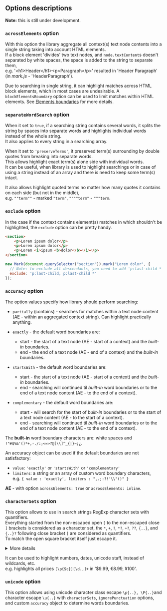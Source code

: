 
## Options descriptions

**Note:** this is still under development.

### `acrossElements` option
With this option the library aggregate all context(s) text node contents into a single string taking into account HTML elements.  
If a block element 'divides' two text nodes, and `node.textContent`s doesn't separated by white spaces, the space is added to the string to separate them,  
e.g. '&lt;h1&gt;Header&lt;/h1&gt;&lt;p&gt;Paragraph&lt;/p&gt;' resulted in 'Header Paragraph' (in *mark.js* - 'HeaderParagraph').

Due to searching in single string, it can highlight matches across HTML block elements, which in most cases are undesirable.
A `blockElementsBoundary` option can be used to limit matches within HTML elements. See [Elements boundaries](elements-boundaries.md) for more details.

### `separateWordSearch` option
When it set to `true`, if a searching string contains several words, it splits the string by spaces into separate words and highlights individual words instead of the whole string.  
It also applies to every string in a searching array.

When it set to `'preserveTerms'`, it preserved term(s) surrounding by double quotes from breaking into separate words.  
This allows highlight exact term(s) alone side with individual words.  
It can be useful, when library is used to highlight searchings or in case of using a string instead of an array and there is need to keep some term(s) intact.

It also allows highlight quoted terms no matter how many quotes it contains on each side (but not in the middle),  
e.g. `""term""` - marked `"term"`, `""""term"` - `"""term`.

### `exclude` option
In the case if the context contains element(s) matches in which shouldn't be highlighted, the `exclude` option can be pretty handy.

``` html
<section>
    <p>Lorem ipsum dolor</p>
    <p>Lorem ipsum dolor</p>
    <p>Lorem <i>ipsum <b>dolor</b></i></p>
</section>
```
``` js
new Mark(document.querySelector("section")).mark("Lorem dolor", {
  // Note: to exclude all descendants, you need to add 'p:last-child *' selector
  exclude: 'p:last-child, p:last-child *'
});
```

### `accuracy` option
The option values specify how library should perform searching:

* `partially` (contains) - searches for matches within a text node content (AE - within an aggregated context string). Can highlight practically anything.

* `exactly` - the default word boundaries are:
  * start - the start of a text node (AE - start of a context) and the *built-in* boundaries.
  * end - the end of a text node (AE - end of a context) and the *built-in* boundaries.

* `startsWith` - the default word boundaries are:
  * start - the start of a text node (AE - start of a context) and the *built-in* boundaries.
  * end - searching will continued til *built-in* word boundaries or to the end of a text node content (AE - to the end of a context).

* `complementary` - the default word boundaries are:
  * start - will search for the start of *built-in* boundaries or to the start of a text node content (AE - to the start of a context).
  * end - searching will continued til *built-in* word boundaries or to the end of a text node content (AE - to the end of a context).

The **built-in** word boundary characters are: white spaces and `!"#$%&'()*+,-./:;<=>?@[\\]^_{|}~¡¿`.

An accuracy object can be used if the default boundaries are not satisfactory:
* `value`: `'exactly'` or `'startsWith'` or `'complementary'`
* `limiters`: a string or an array of custom word boundary characters,  
  e.g. `{ value : 'exactly', limiters : ",.;:?!'\\"()" }`

**AE** - with option `acrossElements: true` or `acrossElements: inline`.


### `characterSets` option
This option allows to use in search strings RegExp character sets with quantifiers.  
Everything started from the non-escaped open `[` to the non-escaped close `]` brackets is considered as a character set, the `*`, `+`, `?`, `*?`, `+?`, `??`, `{..}`, and `{..}?`  following close bracket `]` are considered as quantifiers.  
To match the open square bracket itself just escape it.

<details class="info">
<summary>More details</summary>

There are two types of sets:
* positive - `[a-z]` matches any of included character or character class number of times specified by quantifier
* negative - `[^a-z]` matches any not included character or character class number of times specified by quantifier

To match itself, the characters `-^]\` must be escaped: `]\` - always, `^` - at the beginning, `-` - between characters.  
For the characters `^-` it's better change position to avoid escaping, e.g. `[-^\]]`.

What character classes can be used in the set see: [Character classes](https://developer.mozilla.org/en-US/docs/Web/JavaScript/Guide/Regular_expressions/Character_classes), 
[Unicode character class escape: \p\{...}, \P\{...}](https://developer.mozilla.org/en-US/docs/Web/JavaScript/Reference/Regular_expressions/Unicode_character_class_escape), 
[Character escape: \u\{...}](https://developer.mozilla.org/en-US/docs/Web/JavaScript/Reference/Regular_expressions/Character_escape)

Quantifiers short description:
* `?` match zero or one time
* `*` match zero or more times
* `+` match one or more times
* `{n}` exactly n times
* `{n,}` at least n times
* `{n,m}` from n to m times

The quantifiers `??`, `*?`, `+?`, `{n}?`, `{n,}?`, `{n,m}?` are lazy versions of above quantifiers (adding 'but as few times as possible').  
See [Quantifier](https://developer.mozilla.org/en-US/docs/Web/JavaScript/Reference/Regular_expressions/Quantifier).

**Note:** if it's used with `wildcards` option, the characters `*` and `?` that following `]` are parsed as quantifiers.  
It sets some limitations on using these options together:
* in `[]**`,`[]+*`, `[]?*`, and `[]{n,m}*` - the last `*` is the wildcard
* in `[]*?`, `[]+?`, and `[]{n,m}?` -  the last `?` is the part of quantifier

Equivalent character set constructions of the built-in wildcards:

|          option           |    `*`    |    `?`    |
|---------------------------|-----------|-----------|
| wildcard: 'enabled'     |  `[^\s]*` |  `[^\s]?` |
| wildcard: 'withSpaces'  |  `[^]*?`  |  `[^]?`   |

With `wildcard: 'withSpaces'` and `blockElementsBoundary` options the wildcard `*` equivalent is `[^\x01]*?` (`\x01` is element boundary character; See [Elements boundaries](elements-boundaries.md)).
</details>

It can be used to highlight numbers, dates, unicode staff, instead of wildcards, etc.  
e.g. highlights all prices  `[\p{Sc}][\d.,]+` in '$9.99, €8.99, ¥100'.

### `unicode` option
This option allows using unicode character class escape `\p{..}, \P{..}`and character escape `\u{..}` with `characterSets`, `ignorePunctuation` options, and custom `accuracy` object to determine words boundaries. 


``` js

```
 